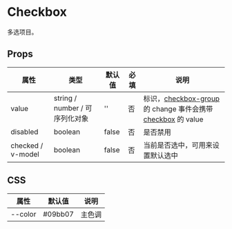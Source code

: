# Checkbox

多选项目。

## Props

| 属性              | 类型                           | 默认值 | 必填 | 说明                                                                                                             |
| ----------------- | ------------------------------ | ------ | ---- | ---------------------------------------------------------------------------------------------------------------- |
| value             | string / number / 可序列化对象 | ''     | 否   | 标识，[checkbox-group](./README.CheckboxGroup.md) 的 change 事件会携带 [checkbox](./README.Checkbox.md) 的 value |
| disabled          | boolean                        | false  | 否   | 是否禁用                                                                                                         |
| checked / v-model | boolean                        | false  | 否   | 当前是否选中，可用来设置默认选中                                                                                 |

## CSS

| 属性    | 默认值  | 说明   |
| ------- | ------- | ------ |
| --color | #09bb07 | 主色调 |
